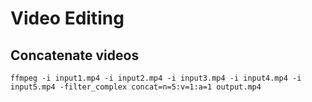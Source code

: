 # Video Editing

## Concatenate videos

```shell
ffmpeg -i input1.mp4 -i input2.mp4 -i input3.mp4 -i input4.mp4 -i input5.mp4 -filter_complex concat=n=5:v=1:a=1 output.mp4
```

